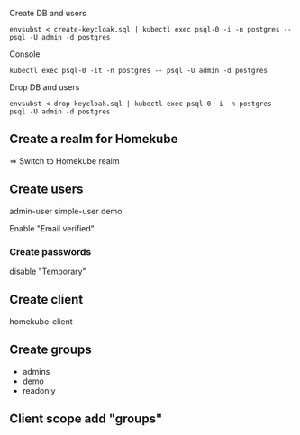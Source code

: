 
Create DB and users
```
envsubst < create-keycloak.sql | kubectl exec psql-0 -i -n postgres -- psql -U admin -d postgres
```
Console
```
kubectl exec psql-0 -it -n postgres -- psql -U admin -d postgres
```
Drop DB and users
```
envsubst < drop-keycloak.sql | kubectl exec psql-0 -i -n postgres -- psql -U admin -d postgres
```


## Create a realm for Homekube

=> Switch to Homekube realm

## Create users
admin-user
simple-user
demo

Enable "Email verified"

### Create passwords
disable "Temporary"

## Create client
homekube-client

## Create groups
- admins
- demo
- readonly

## Client scope add "groups"

